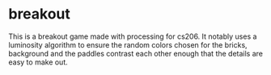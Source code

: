 # breakout
This is a breakout game made with processing for cs206. It notably uses a luminosity algorithm to ensure the random colors chosen for the bricks, background and the paddles contrast each other enough that the details are easy to make out. 
